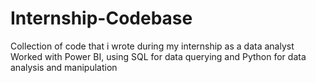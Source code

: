 # Internship-Codebase
Collection of code that i wrote during my internship as a data analyst
Worked with Power BI, using SQL for data querying and Python for data analysis and manipulation
